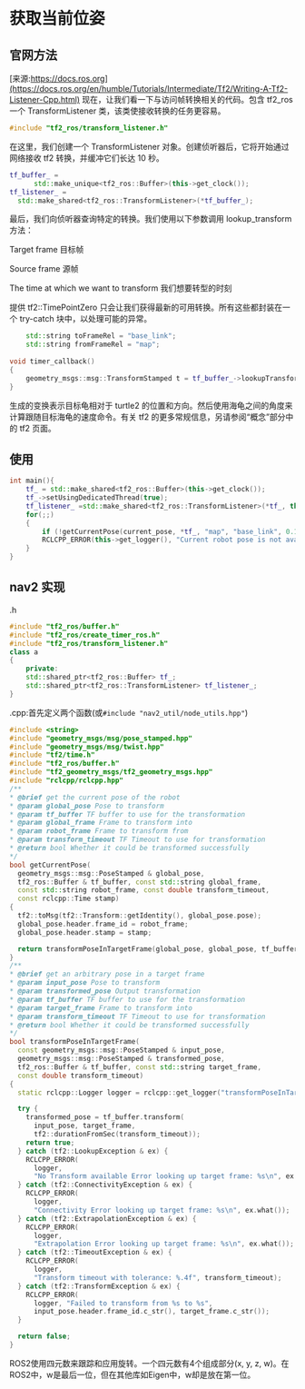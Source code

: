# 获取当前位姿
## 官网方法
[来源:https://docs.ros.org](https://docs.ros.org/en/humble/Tutorials/Intermediate/Tf2/Writing-A-Tf2-Listener-Cpp.html)
现在，让我们看一下与访问帧转换相关的代码。包含 tf2_ros 一个 TransformListener 类，该类使接收转换的任务更容易。
```cpp
#include "tf2_ros/transform_listener.h"
```

在这里，我们创建一个 TransformListener 对象。创建侦听器后，它将开始通过网络接收 tf2 转换，并缓冲它们长达 10 秒。
```cpp
tf_buffer_ =
      std::make_unique<tf2_ros::Buffer>(this->get_clock());
tf_listener_ =
  std::make_shared<tf2_ros::TransformListener>(*tf_buffer_);

```
最后，我们向侦听器查询特定的转换。我们使用以下参数调用 lookup_transform 方法：

Target frame 目标帧

Source frame 源帧

The time at which we want to transform
我们想要转型的时刻

提供 tf2::TimePointZero 只会让我们获得最新的可用转换。所有这些都封装在一个 try-catch 块中，以处理可能的异常。
```cpp
    std::string toFrameRel = "base_link";
    std::string fromFrameRel = "map";
    
void timer_callback()
{
    geometry_msgs::msg::TransformStamped t = tf_buffer_->lookupTransform(toFrameRel, fromFrameRel,tf2::TimePointZero);    
}

```
生成的变换表示目标龟相对于 turtle2 的位置和方向。然后使用海龟之间的角度来计算跟随目标海龟的速度命令。有关 tf2 的更多常规信息，另请参阅“概念”部分中的 tf2 页面。
## 使用
```cpp
int main(){
    tf_ = std::make_shared<tf2_ros::Buffer>(this->get_clock());
    tf_->setUsingDedicatedThread(true);
    tf_listener_ =std::make_shared<tf2_ros::TransformListener>(*tf_, this, false);
    for(;;)
    {
        if (!getCurrentPose(current_pose, *tf_, "map", "base_link", 0.1))
        RCLCPP_ERROR(this->get_logger(), "Current robot pose is not available.\n\n\n");
    }
}

```
## nav2 实现
.h
```cpp
#include "tf2_ros/buffer.h"
#include "tf2_ros/create_timer_ros.h"
#include "tf2_ros/transform_listener.h"
class a
{
    private:
    std::shared_ptr<tf2_ros::Buffer> tf_;
    std::shared_ptr<tf2_ros::TransformListener> tf_listener_;
}
```
.cpp:首先定义两个函数(或`#include "nav2_util/node_utils.hpp"`)
```cpp
#include <string>
#include "geometry_msgs/msg/pose_stamped.hpp"
#include "geometry_msgs/msg/twist.hpp"
#include "tf2/time.h"
#include "tf2_ros/buffer.h"
#include "tf2_geometry_msgs/tf2_geometry_msgs.hpp"
#include "rclcpp/rclcpp.hpp"
/**
* @brief get the current pose of the robot
* @param global_pose Pose to transform
* @param tf_buffer TF buffer to use for the transformation
* @param global_frame Frame to transform into
* @param robot_frame Frame to transform from
* @param transform_timeout TF Timeout to use for transformation
* @return bool Whether it could be transformed successfully
*/
bool getCurrentPose(
  geometry_msgs::msg::PoseStamped & global_pose,
  tf2_ros::Buffer & tf_buffer, const std::string global_frame,
  const std::string robot_frame, const double transform_timeout,
  const rclcpp::Time stamp)
{
  tf2::toMsg(tf2::Transform::getIdentity(), global_pose.pose);
  global_pose.header.frame_id = robot_frame;
  global_pose.header.stamp = stamp;

  return transformPoseInTargetFrame(global_pose, global_pose, tf_buffer, global_frame, transform_timeout);
}
/**
* @brief get an arbitrary pose in a target frame
* @param input_pose Pose to transform
* @param transformed_pose Output transformation
* @param tf_buffer TF buffer to use for the transformation
* @param target_frame Frame to transform into
* @param transform_timeout TF Timeout to use for transformation
* @return bool Whether it could be transformed successfully
*/
bool transformPoseInTargetFrame(
  const geometry_msgs::msg::PoseStamped & input_pose,
  geometry_msgs::msg::PoseStamped & transformed_pose,
  tf2_ros::Buffer & tf_buffer, const std::string target_frame,
  const double transform_timeout)
{
  static rclcpp::Logger logger = rclcpp::get_logger("transformPoseInTargetFrame");

  try {
    transformed_pose = tf_buffer.transform(
      input_pose, target_frame,
      tf2::durationFromSec(transform_timeout));
    return true;
  } catch (tf2::LookupException & ex) {
    RCLCPP_ERROR(
      logger,
      "No Transform available Error looking up target frame: %s\n", ex.what());
  } catch (tf2::ConnectivityException & ex) {
    RCLCPP_ERROR(
      logger,
      "Connectivity Error looking up target frame: %s\n", ex.what());
  } catch (tf2::ExtrapolationException & ex) {
    RCLCPP_ERROR(
      logger,
      "Extrapolation Error looking up target frame: %s\n", ex.what());
  } catch (tf2::TimeoutException & ex) {
    RCLCPP_ERROR(
      logger,
      "Transform timeout with tolerance: %.4f", transform_timeout);
  } catch (tf2::TransformException & ex) {
    RCLCPP_ERROR(
      logger, "Failed to transform from %s to %s",
      input_pose.header.frame_id.c_str(), target_frame.c_str());
  }

  return false;
}
```


ROS2使用四元数来跟踪和应用旋转。一个四元数有4个组成部分(x, y, z, w)。在ROS2中，w是最后一位，但在其他库如Eigen中，w却是放在第一位。